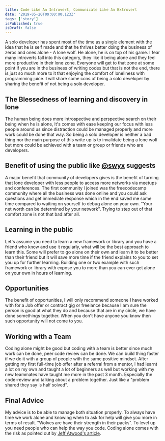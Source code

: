 ```yaml
---
title: Code Like An Introvert, Communicate Like An Extrovert
date: '2019-05-20T09:00:00.123Z'
tags: ['story']
isPublished: true
isDraft: false
---
```


A solo developer has spent most of the time as a single element with the idea that he is self made and that he thrives better doing the business of zeros and ones alone - A lone wolf. He alone, he is on top of his game. I fear many introverts fall into this category, they like it being alone and they feel more productive in their lone zone. Everyone will get to that zone at some point if you are in the business of writing codes but that is not the end, there is just so much more to it that enjoying the comfort of loneliness with programming juice. I will share some cons of being a solo developer by sharing the benefit of not being a solo developer.

## The Blessedness of learning and discovery in lone

The human being does more introspective and perspective search on their being when he is alone, It's comes with ease keeping our focus with less people around us since distraction could be managed properly and more work could be done that way. So being a solo developer is neither a bad thing nor the main purpose of this write up is to invalidate being a lone wolf but more could be achieved with a team or group or friends who are developers.

## Benefit of using the public like [@swyx](https://twitter.com/swyx) suggests

A major benefit that community of developers gives is the benefit of turning that lone developer with less people to access more networks via meetups and conferences. The first community I joined was the freecodecamp community where all the business was done online and you could ask questions and get immediate response which in the end saved me some time compared to waiting on yourself to debug alone on your own. "Your net worth can be determined by your network". Trying to step out of that comfort zone is not that bad after all.

## Learning in the public

Let's assume you need to learn a new framework or library and you have a friend who know and use it regularly, what will be the best approach to learn this. Some will prefer to go alone on their own and learn it to be better than their friend but it will save more time if the friend explains to you to set you up for further learning. Building one or two example with such framework or library with expose you to more than you can ever get alone on your own in hours of learning.

## Opportunities

The benefit of opportunities, I will only recommend someone I have worked with for a Job offer or contract gig or freelance because I am sure the person is good at what they do and because that are in my circle, we have done somethings together. When you don't have anyone you know then such opportunity will not come to you.

## Working with a Team

Coding alone might be good but coding with a team is better since much work can be done, peer code review can be done. We can build thing faster if we do it with a group of people with the same positive mindset. After getting my first full-time job offer after a referral from a mentor, I had learnt a lot on my own and taught a lot of beginners as well but working with my new teammates have taught me more in the past 3 month. Especially the code-review and talking about a problem together. Just like a "problem shared they say is half solved".

## Final Advice

My advice is to be able to manage both situation properly. To always have time we work alone and knowing when to ask for help will give you more in terms of result. "Wolves are have their strength in their packs". To level up you need people who can help the way you code. Coding alone comes with the risk as pointed out by [Jeff Atwood's article](https://blog.codinghorror.com/in-programming-one-is-the-loneliest-number/).
